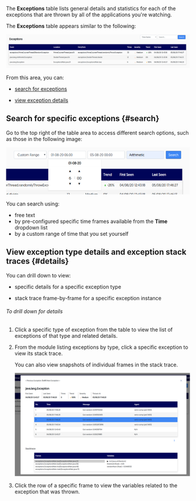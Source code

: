 The **Exceptions** table lists general details and statistics for each of the exceptions that are thrown by all of the applications you're watching.

The **Exceptions** table appears similar to the following:

![Exceptions Table -half](../assets/images/exceptions-table.png)

From this area, you can: 

- [search for exceptions](#search)

- [view exception details](#details)

## Search for specific exceptions {#search}

Go to the top right of the table area to access different search options, such as those in the following image: 

![Exceptions Search -half](../assets/images/exceptions-search.png)

You can search using:

- free text
- by pre-configured specific time frames available from the **Time** dropdown list
- by a custom range of time that you set yourself

## View exception type details and exception stack traces {#details}

You can drill down to view:

- specific details for a specific exception type

- stack trace frame-by-frame for a specific exception instance 

###### To drill down for details

1. Click a specific type of exception from the table to view the list of exceptions of that type and related details.

2. From the module listing exceptions by type, click a specific exception to view its stack trace.

    You can also view snapshots of individual frames in the stack trace.

    ![Exceptions Details -half](../assets/images/exceptions-details.png)

3. Click the row of a specific frame to view the variables related to the exception that was thrown.
